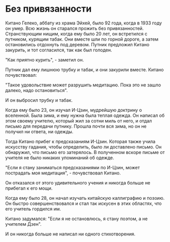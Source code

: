 # Без привязанности

Китано Гелеко, аббату из храма Эйхей, было 92 года, когда в 1933 году он умер. Всю жизнь он старался прожить без привязанностей. Странствующим нищим, когда ему было 20 лет, он встретился с путником, курящим табак. Они вместе шли по горной дороге, а затем остановились отдохнуть под деревом. Путник предложил Китано закурить, и тот согласился, так как был голоден.

"Как приятно курить", - заметил он.

Путник дал ему лишнюю трубку и табак, и они закурили вместе. Китано почувствовал:

"Такое удовольствие может разрушить медитацию. Пока это не зашло далеко, надо остановиться".

И он выбросил трубку и табак.

Когда ему было 23, он изучал И-Цзин, мудрейшую доктрину о вселенной. Была зима, и ему нужна была теплая одежда. Он написал об этом своему учителю, который жил за сотни миль от него, и отдал письмо для передачи путнику. Прошла почти вся зима, но он не получил ни ответа, ни одежды.

Тогда Китано прибег к предсказаниям И-Цзин. Которая также учила искусству гадания, чтобы определить, было ли доставлено письмо. Он обнаружил, что письмо его затерялось. В полученном вскоре письме от учителя не было никаких упоминаний об одежде.

"Если я стану заниматься предсказаниями по И-Цзин, может пострадать моя медитация", - почувствовал Китано.

Он отказался от этого удивительного учения и никогда больше не прибегал к его мощи.

Когда ему было 28, он начал изучать китайскую каллиграфию и поэзию. Он быстро совершенствовался и стал так искусен в этих областях, что его учитель гордился им.

Китано задумался: "Если я не остановлюсь, я стану поэтом, а не учителем Дзен".

И он никогда больше не написал ни одного стихотворения.
